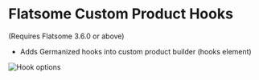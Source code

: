 # Flatsome Custom Product Hooks 
(Requires Flatsome 3.6.0 or above)

- Adds Germanized hooks into custom product builder (hooks element)

![Hook options](https://i.imgur.com/wF2JcFu.png)
